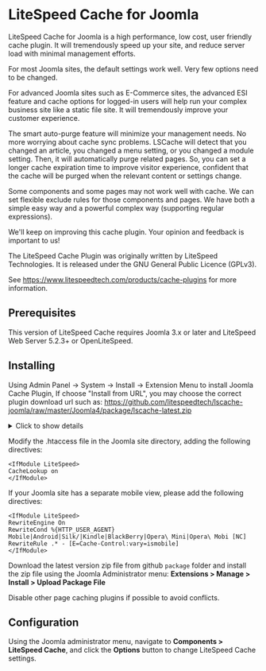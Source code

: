 LiteSpeed Cache for Joomla
============================
LiteSpeed Cache for Joomla is a high performance, low cost, user friendly cache plugin. It will tremendously speed up your site, and reduce server load with minimal management efforts.

For most Joomla sites, the default settings work well. Very few options need to be changed.

For advanced Joomla sites such as E-Commerce sites, the advanced ESI feature and cache options for logged-in users will help run your complex business site like a static file site. It will tremendously improve your customer experience.

The smart auto-purge feature will minimize your management needs. No more worrying about cache sync problems. LSCache will detect that you changed an article, you changed a menu setting, or you changed a module setting. Then, it will automatically purge related pages. So, you can set a longer cache expiration time to improve visitor experience, confident that the cache will be purged when the relevant content or settings change.

Some components and some pages may not work well with cache. We can set flexible exclude rules for those components and pages. We have both a simple easy way and a powerful complex way (supporting regular expressions).

We'll keep on improving this cache plugin. Your opinion and feedback is important to us!

The LiteSpeed Cache Plugin was originally written by LiteSpeed Technologies. It is released under the GNU General Public Licence 
(GPLv3).

See https://www.litespeedtech.com/products/cache-plugins for more information.



Prerequisites
-------------
This version of LiteSpeed Cache requires Joomla 3.x or later and LiteSpeed Web Server 5.2.3+ or OpenLiteSpeed.



Installing
-------------
Using Admin Panel -> System -> Install -> Extension  Menu to install Joomla Cache Plugin,  If choose "Install from URL", you may choose the correct plugin download url such as:  https://github.com/litespeedtech/lscache-joomla/raw/master/Joomla4/package/lscache-latest.zip


<details>
  <summary>Click to show details</summary>

![Plugin Installation picture](\/images\/joomlaPluginInstall.gif)
</details>


Modify the .htaccess file in the Joomla site directory, adding the following directives:

    <IfModule LiteSpeed>
    CacheLookup on
    </IfModule>

If your Joomla site has a separate mobile view, please add the following directives:

    <IfModule LiteSpeed>
    RewriteEngine On
    RewriteCond %{HTTP_USER_AGENT} Mobile|Android|Silk/|Kindle|BlackBerry|Opera\ Mini|Opera\ Mobi [NC] RewriteRule .* - [E=Cache-Control:vary=ismobile]
    </IfModule>

Download the latest version zip file from github `package` folder and install the zip file using the Joomla Administrator menu: 
**Extensions > Manage > Install > Upload Package File**

Disable other page caching plugins if possible to avoid conflicts. 


Configuration
--------------

Using the Joomla administrator menu, navigate to **Components > LiteSpeed Cache**, and click the **Options** button to change LiteSpeed Cache settings.